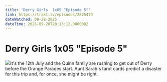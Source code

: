 ```yaml
---
title: 'Derry Girls  1x05 "Episode 5"' 
link: https://trakt.tv/episodes/2825479
dateWatched: 09-28-2025
dateTime: 2025-09-28T20:13:12.000000Z
---
```

# Derry Girls  1x05 "Episode 5"

![](https://walter-r2.trakt.tv/images/episodes/002/825/479/screenshots/thumb/d645657423.jpg)It's the 12th July and the Quinn family are rushing to get out of Derry before the Orange Parades start. Aunt Sarah's tarot cards predict a disaster for this trip and, for once, she might be right.